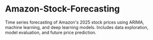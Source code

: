 # Amazon-Stock-Forecasting
Time series forecasting of Amazon's 2025 stock prices using ARIMA, machine learning, and deep learning models. Includes data exploration, model evaluation, and future price prediction.
